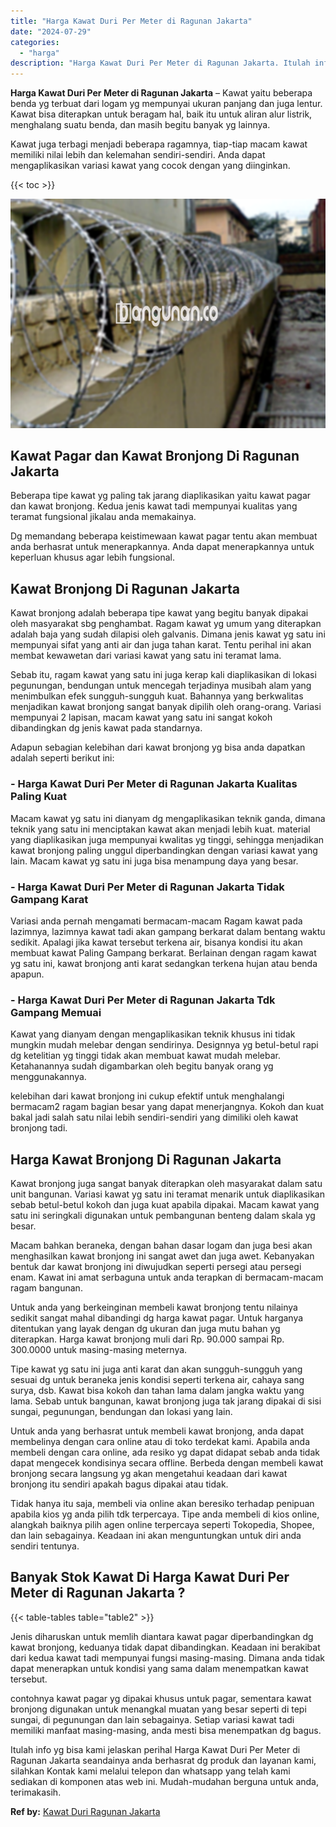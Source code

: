 ```yaml
---
title: "Harga Kawat Duri Per Meter di Ragunan Jakarta"
date: "2024-07-29"
categories: 
  - "harga"
description: "Harga Kawat Duri Per Meter di Ragunan Jakarta. Itulah info yg bisa kami jelaskan perihal Harga Kawat Duri Per Meter di Ragunan Jakarta seandainya anda berhas..."
---
```


**Harga Kawat Duri Per Meter di Ragunan Jakarta** – Kawat yaitu beberapa benda yg terbuat dari logam yg mempunyai ukuran panjang dan juga lentur. Kawat bisa diterapkan untuk beragam hal, baik itu untuk aliran alur listrik, menghalang suatu benda, dan masih begitu banyak yg lainnya.

Kawat juga terbagi menjadi beberapa ragamnya, tiap-tiap macam kawat memiliki nilai lebih dan kelemahan sendiri-sendiri. Anda dapat mengaplikasikan variasi kawat yang cocok dengan yang diinginkan.

{{< toc >}}

![Harga Kawat Duri Per Meter di Ragunan Jakarta](/images/jual-kawat-murah49.png)

## Kawat Pagar dan Kawat Bronjong Di Ragunan Jakarta

Beberapa tipe kawat yg paling tak jarang diaplikasikan yaitu kawat pagar dan kawat bronjong. Kedua jenis kawat tadi mempunyai kualitas yang teramat fungsional jikalau anda memakainya.

Dg memandang beberapa keistimewaan kawat pagar tentu akan membuat anda berhasrat untuk menerapkannya. Anda dapat menerapkannya untuk keperluan khusus agar lebih fungsional.

## Kawat Bronjong Di Ragunan Jakarta

Kawat bronjong adalah beberapa tipe kawat yang begitu banyak dipakai oleh masyarakat sbg penghambat. Ragam kawat yg umum yang diterapkan adalah baja yang sudah dilapisi oleh galvanis. Dimana jenis kawat yg satu ini mempunyai sifat yang anti air dan juga tahan karat. Tentu perihal ini akan membat kewawetan dari variasi kawat yang satu ini teramat lama.

Sebab itu, ragam kawat yang satu ini juga kerap kali diaplikasikan di lokasi pegunungan, bendungan untuk mencegah terjadinya musibah alam yang menimbulkan efek sungguh-sungguh kuat. Bahannya yang berkwalitas menjadikan kawat bronjong sangat banyak dipilih oleh orang-orang. Variasi mempunyai 2 lapisan, macam kawat yang satu ini sangat kokoh dibandingkan dg jenis kawat pada standarnya.

Adapun sebagian kelebihan dari kawat bronjong yg bisa anda dapatkan adalah seperti berikut ini:

### \- Harga Kawat Duri Per Meter di Ragunan Jakarta Kualitas Paling Kuat

Macam kawat yg satu ini dianyam dg mengaplikasikan teknik ganda, dimana teknik yang satu ini menciptakan kawat akan menjadi lebih kuat. material yang diaplikasikan juga mempunyai kwalitas yg tinggi, sehingga menjadikan kawat bronjong paling unggul diperbandingkan dengan variasi kawat yang lain. Macam kawat yg satu ini juga bisa menampung daya yang besar.

### \- Harga Kawat Duri Per Meter di Ragunan Jakarta Tidak Gampang Karat

Variasi anda pernah mengamati bermacam-macam Ragam kawat pada lazimnya, lazimnya kawat tadi akan gampang berkarat dalam bentang waktu sedikit. Apalagi jika kawat tersebut terkena air, bisanya kondisi itu akan membuat kawat Paling Gampang berkarat. Berlainan dengan ragam kawat yg satu ini, kawat bronjong anti karat sedangkan terkena hujan atau benda apapun.

### \- Harga Kawat Duri Per Meter di Ragunan Jakarta Tdk Gampang Memuai

Kawat yang dianyam dengan mengaplikasikan teknik khusus ini tidak mungkin mudah melebar dengan sendirinya. Designnya yg betul-betul rapi dg ketelitian yg tinggi tidak akan membuat kawat mudah melebar. Ketahanannya sudah digambarkan oleh begitu banyak orang yg menggunakannya.

kelebihan dari kawat bronjong ini cukup efektif untuk menghalangi bermacam2 ragam bagian besar yang dapat menerjangnya. Kokoh dan kuat bakal jadi salah satu nilai lebih sendiri-sendiri yang dimiliki oleh kawat bronjong tadi.

## Harga Kawat Bronjong Di Ragunan Jakarta

Kawat bronjong juga sangat banyak diterapkan oleh masyarakat dalam satu unit bangunan. Variasi kawat yg satu ini teramat menarik untuk diaplikasikan sebab betul-betul kokoh dan juga kuat apabila dipakai. Macam kawat yang satu ini seringkali digunakan untuk pembangunan benteng dalam skala yg besar.

Macam bahkan beraneka, dengan bahan dasar logam dan juga besi akan menghasilkan kawat bronjong ini sangat awet dan juga awet. Kebanyakan bentuk dar kawat bronjong ini diwujudkan seperti persegi atau persegi enam. Kawat ini amat serbaguna untuk anda terapkan di bermacam-macam ragam bangunan.

Untuk anda yang berkeinginan membeli kawat bronjong tentu nilainya sedikit sangat mahal dibandingi dg harga kawat pagar. Untuk harganya ditentukan yang layak dengan dg ukuran dan juga mutu bahan yg diterapkan. Harga kawat bronjong muli dari Rp. 90.000 sampai Rp. 300.0000 untuk masing-masing meternya.

Tipe kawat yg satu ini juga anti karat dan akan sungguh-sungguh yang sesuai dg untuk beraneka jenis kondisi seperti terkena air, cahaya sang surya, dsb. Kawat bisa kokoh dan tahan lama dalam jangka waktu yang lama. Sebab untuk bangunan, kawat bronjong juga tak jarang dipakai di sisi sungai, pegunungan, bendungan dan lokasi yang lain.

Untuk anda yang berhasrat untuk membeli kawat bronjong, anda dapat membelinya dengan cara online atau di toko terdekat kami. Apabila anda membeli dengan cara online, ada resiko yg dapat didapat sebab anda tidak dapat mengecek kondisinya secara offline. Berbeda dengan membeli kawat bronjong secara langsung yg akan mengetahui keadaan dari kawat bronjong itu sendiri apakah bagus dipakai atau tidak.

Tidak hanya itu saja, membeli via online akan beresiko terhadap penipuan apabila kios yg anda pilih tdk terpercaya. Tipe anda membeli di kios online, alangkah baiknya pilih agen online terpercaya seperti Tokopedia, Shopee, dan lain sebagainya. Keadaan ini akan menguntungkan untuk diri anda sendiri tentunya.

## Banyak Stok Kawat Di Harga Kawat Duri Per Meter di Ragunan Jakarta ?

{{< table-tables table="table2" >}}

Jenis diharuskan untuk memlih diantara kawat pagar diperbandingkan dg kawat bronjong, keduanya tidak dapat dibandingkan. Keadaan ini berakibat dari kedua kawat tadi mempunyai fungsi masing-masing. Dimana anda tidak dapat menerapkan untuk kondisi yang sama dalam menempatkan kawat tersebut.

contohnya kawat pagar yg dipakai khusus untuk pagar, sementara kawat bronjong digunakan untuk menangkal muatan yang besar seperti di tepi sungai, di pegunungan dan lain sebagainya. Setiap variasi kawat tadi memiliki manfaat masing-masing, anda mesti bisa menempatkan dg bagus.

Itulah info yg bisa kami jelaskan perihal Harga Kawat Duri Per Meter di Ragunan Jakarta seandainya anda berhasrat dg produk dan layanan kami, silahkan Kontak kami melalui telepon dan whatsapp yang telah kami sediakan di komponen atas web ini. Mudah-mudahan berguna untuk anda, terimakasih.

**Ref by:** [Kawat Duri Ragunan Jakarta](https://id.wikipedia.org/wiki/Kawat)
